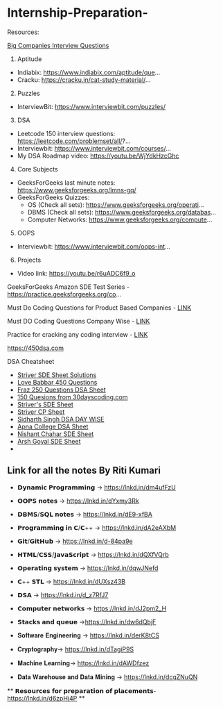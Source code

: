 # Internship-Preparation-

Resources:

[Big Companies Interview Questions](https://github.com/realabbas/big-companies-interview-questions)


1. Aptitude
 - Indiabix: https://www.indiabix.com/aptitude/que...
 - Cracku: https://cracku.in/cat-study-material/...


2. Puzzles
 - InterviewBit: https://www.interviewbit.com/puzzles/


3. DSA
 - Leetcode 150 interview questions: https://leetcode.com/problemset/all/?...
 - Interviewbit: https://www.interviewbit.com/courses/...
 - My DSA Roadmap video: https://youtu.be/WjYdkHzcGhc


4. Core Subjects
- GeeksForGeeks last minute notes: https://www.geeksforgeeks.org/lmns-gq/
- GeeksForGeeks Quizzes:
  - OS (Check all sets): https://www.geeksforgeeks.org/operati...
  - DBMS (Check all sets): https://www.geeksforgeeks.org/databas...
  - Computer Networks: https://www.geeksforgeeks.org/compute...


5. OOPS
 - Interviewbit: https://www.interviewbit.com/oops-int...


6. Projects
- Video link: https://youtu.be/r6uADC6f9_o


GeeksForGeeks Amazon SDE Test Series - https://practice.geeksforgeeks.org/co...

Must Do Coding Questions for Product Based Companies - [LINK](https://www.geeksforgeeks.org/must-do-coding-questions-for-product-based-companies/)

Must DO Coding Questions Company Wise - [LINK](https://www.geeksforgeeks.org/must-coding-questions-company-wise/?ref=grb)

Practice for cracking any coding interview - [LINK](https://www.geeksforgeeks.org/practice-for-cracking-any-coding-interview/?ref=grb)


https://450dsa.com

DSA Cheatsheet 

  
  - [Striver SDE Sheet Solutions](https://github.com/AkashSingh3031/Striver-SDE-Sheet-Challenge)
  - [Love Babbar 450 Questions](https://docs.google.com/spreadsheets/d/1FMdN_OCfOI0iAeDlqswCiC2DZzD4nPsb/edit#gid=1773184282)
  - [Fraz 250 Questions DSA Sheet ](https://docs.google.com/spreadsheets/d/1puwzMECvMeq5mn_6xsfd84gmpDABi80384QkwLYnMlk/edit#gid=0)
  - [150 Quesions from 30dayscoding.com]()
  - [Striver's SDE Sheet](https://docs.google.com/document/d/1SM92efk8oDl8nyVw8NHPnbGexTS9W-1gmTEYfEurLWQ/edit)
  - [Striver CP Sheet](https://docs.google.com/document/d/1vShwt8yXYUOgkF53-iYAuJXWR7Yi5VSJrW2xB49o0PM/edit)
  - [Sidharth Singh DSA DAY WISE](https://docs.google.com/spreadsheets/d/11tevcTIBQsIvRKIZLbSzCeN4mCO6wD4O5meyrAIfSXw/edit#gid=136755630)
  - [Apna College DSA Sheet]()
  - [Nishant Chahar SDE Sheet]()
  - [Arsh Goyal SDE Sheet]()
  - 
  
## Link for all the notes By Riti Kumari

- 𝗗𝘆𝗻𝗮𝗺𝗶𝗰 𝗣𝗿𝗼𝗴𝗿𝗮𝗺𝗺𝗶𝗻𝗴 -> https://lnkd.in/dm4ufFzU

- 𝗢𝗢𝗣𝗦 𝗻𝗼𝘁𝗲𝘀 -> https://lnkd.in/dYxmy3Rk

- 𝗗𝗕𝗠𝗦/𝗦𝗤𝗟 𝗻𝗼𝘁𝗲𝘀 -> https://lnkd.in/dE9-xfBA

- 𝗣𝗿𝗼𝗴𝗿𝗮𝗺𝗺𝗶𝗻𝗴 𝗶𝗻 𝗖/𝗖++ -> https://lnkd.in/dA2eAXbM

- 𝗚𝗶𝘁/𝗚𝗶𝘁𝗛𝘂𝗯 -> https://lnkd.in/d-84pa9e

- 𝗛𝗧𝗠𝗟/𝗖𝗦𝗦/𝗝𝗮𝘃𝗮𝗦𝗰𝗿𝗶𝗽𝘁 -> https://lnkd.in/dQXfVQrb

- 𝗢𝗽𝗲𝗿𝗮𝘁𝗶𝗻𝗴 𝘀𝘆𝘀𝘁𝗲𝗺 -> https://lnkd.in/dqwJNefd

- 𝗖++ 𝗦𝗧𝗟 -> https://lnkd.in/dUXsz43B

- 𝗗𝗦𝗔 -> https://lnkd.in/d_z7RfJ7

- 𝗖𝗼𝗺𝗽𝘂𝘁𝗲𝗿 𝗻𝗲𝘁𝘄𝗼𝗿𝗸𝘀 -> https://lnkd.in/dJ2pm2_H

- 𝗦𝘁𝗮𝗰𝗸𝘀 𝗮𝗻𝗱 𝗾𝘂𝗲𝘂𝗲 ->https://lnkd.in/dw6dQbjF

- 𝐒𝐨𝐟𝐭𝐰𝐚𝐫𝐞 𝐄𝐧𝐠𝐢𝐧𝐞𝐞𝐫𝐢𝐧𝐠 -> https://lnkd.in/derK8tCS

- 𝐂𝐫𝐲𝐩𝐭𝐨𝐠𝐫𝐚𝐩𝐡𝐲-> https://lnkd.in/dTagiP9S

- 𝐌𝐚𝐜𝐡𝐢𝐧𝐞 𝐋𝐞𝐚𝐫𝐧𝐢𝐧𝐠-> https://lnkd.in/dAWDfzez

- 𝐃𝐚𝐭𝐚 𝐖𝐚𝐫𝐞𝐡𝐨𝐮𝐬𝐞 𝐚𝐧𝐝 𝐃𝐚𝐭𝐚 𝐌𝐢𝐧𝐢𝐧𝐠 -> https://lnkd.in/dcqZNuQN


** 𝗥𝗲𝘀𝗼𝘂𝗿𝗰𝗲𝘀 𝗳𝗼𝗿 𝗽𝗿𝗲𝗽𝗮𝗿𝗮𝘁𝗶𝗼𝗻 𝗼𝗳 𝗽𝗹𝗮𝗰𝗲𝗺𝗲𝗻𝘁𝘀-https://lnkd.in/d6zpHj4P **
